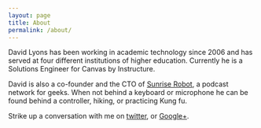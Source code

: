 ```yaml
---
layout: page
title: About
permalink: /about/
---
```


David Lyons has been working in academic technology since 2006 and has served at four different institutions of higher education. Currently he is a Solutions Engineer for Canvas by Instructure.

David is also a co-founder and the CTO of [Sunrise Robot](http://sunriserobot.net), a podcast network for geeks. When not behind a keyboard or microphone he can be found behind a controller, hiking, or practicing Kung fu.

<p>Strike up a conversation with me on <a href="http://twitter.com/{{site.twitter_username}}">twitter</a>, or <a href="http://google.com/+{{site.googleplus_username}}">Google+</a>.</p>
